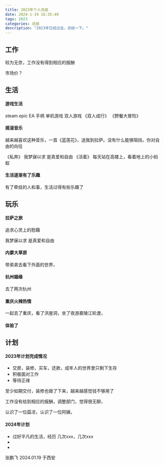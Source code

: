 ```yaml
---
title: 2023年个人总结
date: 2024-1-19 16:35:49
tags: 2023
categories: 总结
description: "2023年已经过去，总结一下。"
---
```



## 工作

较为无奈，工作没有得到相应的报酬

市场价？


## 生活

#### 游戏生活

steam epic EA 
手柄 单机游戏 双人游戏
《双人成行》 《野餐大冒险》

#### 摇滚音乐

越来越喜欢这种音乐，一首《蓝莲花》，送我到拉萨。没有什么能够阻挡，你对自由的向往

《私奔》 我梦寐以求 是真爱和自由
《活着》 每天站在高楼上，看着地上的小蚂蚁


#### 生活逐渐有了乐趣

有了牵挂的人和事，生活过得有些乐趣了

## 玩乐

#### 拉萨之旅

追求心灵上的慰藉

我梦寐以求 是真爱和自由


#### 内蒙大草原

带弟弟去看下外面的世界，

#### 杭州姻缘

去了两次杭州 

#### 重庆火辣热情

一起去了重庆，看了洪崖洞，坐了夜游嘉陵江轮渡，

#### 体验了

## 计划

#### 2023年计划完成情况

- 交房，装修，买车，还款，成年人的世界里只剩下生存
- 积极面对工作
- 等待正缘

至少如期交付，装修也做了下来，越来越感觉钱不够用了

工作没有给到相应的报酬，调整部门，觉得很无聊，

认识了一位菇凉，认识了一位阿姨，


#### 2024年计划

- 过好平凡的生活，经历 几次xxx，几次xxx
- 
- 


张鹏飞
2024.01.19 于西安  
